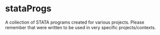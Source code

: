 # stataProgs
A collection of STATA programs created for various projects. 
Please remember that were written to be used in very specific projects/contexts. 

